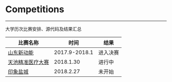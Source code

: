# Competitions
---
大学历次比赛安排、源代码及结果汇总

比赛名称 | 时间 | 结果
--- | --- | ---
[山东新动能](http://sdsoft.topcio.cn/Article/157087096/) | 2017.9-2018.1 | 进入决赛
[天池精准医疗大赛](https://tianchi.aliyun.com/competition/introduction.htm?raceId=231638) | 2018.1.30 | 进行中
[印象盐城](https://tianchi.aliyun.com/competition/introduction.htm?raceId=231641)| 2018.2.27 | 未开始
